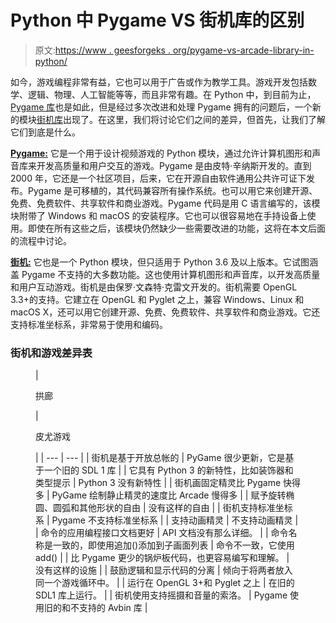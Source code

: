 # Python 中 Pygame VS 街机库的区别

> 原文:[https://www . geesforgeks . org/pygame-vs-arcade-library-in-python/](https://www.geeksforgeeks.org/difference-between-pygame-vs-arcade-library-in-python/)

如今，游戏编程非常有益，它也可以用于广告或作为教学工具。游戏开发包括数学、逻辑、物理、人工智能等等，而且非常有趣。在 Python 中，到目前为止， [Pygame 库](https://www.geeksforgeeks.org/introduction-to-pygame/)也是如此，但是经过多次改进和处理 Pygame 拥有的问题后，一个新的模块[街机库](https://www.geeksforgeeks.org/arcade-library-in-python/)出现了。在这里，我们将讨论它们之间的差异，但首先，让我们了解它们到底是什么。

[**Pygame:**](https://www.geeksforgeeks.org/introduction-to-pygame/) 它是一个用于设计视频游戏的 Python 模块，通过允许计算机图形和声音库来开发高质量和用户交互的游戏。Pygame 是由皮特·辛纳斯开发的。直到 2000 年，它还是一个社区项目，后来，它在开源自由软件通用公共许可证下发布。Pygame 是可移植的，其代码兼容所有操作系统。也可以用它来创建开源、免费、免费软件、共享软件和商业游戏。Pygame 代码是用 C 语言编写的，该模块附带了 Windows 和 macOS 的安装程序。它也可以很容易地在手持设备上使用。即使在所有这些之后，该模块仍然缺少一些需要改进的功能，这将在本文后面的流程中讨论。

[**街机:**](https://www.geeksforgeeks.org/arcade-library-in-python/) 它也是一个 Python 模块，但只适用于 Python 3.6 及以上版本。它试图涵盖 Pygame 不支持的大多数功能。这也使用计算机图形和声音库，以开发高质量和用户互动游戏。街机是由保罗·文森特·克雷文开发的。街机需要 OpenGL 3.3+的支持。它建立在 OpenGL 和 Pyglet 之上，兼容 Windows、Linux 和 macOS X，还可以用它创建开源、免费、免费软件、共享软件和商业游戏。它还支持标准坐标系，非常易于使用和编码。

### 街机和游戏差异表

<figure class="table">

| 

拱廊

 | 

皮尤游戏

 |
| --- | --- |
| 街机是基于开放总帐的 | PyGame 很少更新，它是基于一个旧的 SDL 1 库 |
| 它具有 Python 3 的新特性，比如装饰器和类型提示 | Python 3 没有新特性 |
| 街机画固定精灵比 Pygame 快得多 | PyGame 绘制静止精灵的速度比 Arcade 慢得多 |
| 赋予旋转椭圆、圆弧和其他形状的自由 | 没有这样的自由 |
| 街机支持标准坐标系 | Pygame 不支持标准坐标系 |
| 支持动画精灵 | 不支持动画精灵 |
| 命令的应用编程接口文档更好 | API 文档没有那么详细。 |
| 命令名称是一致的，即使用追加()添加到子画面列表 | 命令不一致，它使用 add() |
| 比 Pygame 更少的锅炉板代码，也更容易编写和理解。 | 没有这样的设施 |
| 鼓励逻辑和显示代码的分离 | 倾向于将两者放入同一个游戏循环中。 |
| 运行在 OpenGL 3+和 Pyglet 之上 | 在旧的 SDL1 库上运行。 |
| 街机使用支持摇摄和音量的索洛。 | Pygame 使用旧的和不支持的 Avbin 库 |

</figure>